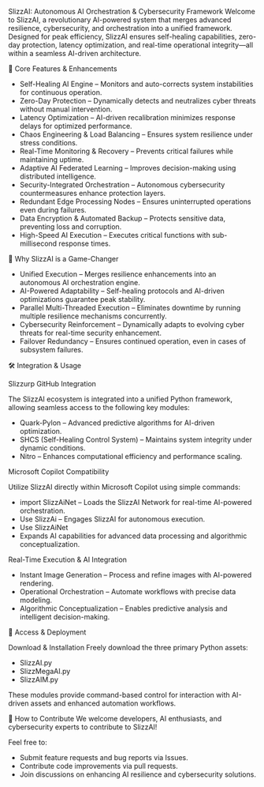 SlizzAI: Autonomous AI Orchestration & Cybersecurity Framework
Welcome to SlizzAI, a revolutionary AI-powered system that merges advanced resilience, cybersecurity, and orchestration into a unified framework. Designed for peak efficiency, SlizzAI ensures self-healing capabilities, zero-day protection, latency optimization, and real-time operational integrity—all within a seamless AI-driven architecture.

🚀 Core Features & Enhancements
- Self-Healing AI Engine – Monitors and auto-corrects system instabilities for continuous operation.
- Zero-Day Protection – Dynamically detects and neutralizes cyber threats without manual intervention.
- Latency Optimization – AI-driven recalibration minimizes response delays for optimized performance.
- Chaos Engineering & Load Balancing – Ensures system resilience under stress conditions.
- Real-Time Monitoring & Recovery – Prevents critical failures while maintaining uptime.
- Adaptive AI Federated Learning – Improves decision-making using distributed intelligence.
- Security-Integrated Orchestration – Autonomous cybersecurity countermeasures enhance protection layers.
- Redundant Edge Processing Nodes – Ensures uninterrupted operations even during failures.
- Data Encryption & Automated Backup – Protects sensitive data, preventing loss and corruption.
- High-Speed AI Execution – Executes critical functions with sub-millisecond response times.

🌟 Why SlizzAI is a Game-Changer
- Unified Execution – Merges resilience enhancements into an autonomous AI orchestration engine.
- AI-Powered Adaptability – Self-healing protocols and AI-driven optimizations guarantee peak stability.
- Parallel Multi-Threaded Execution – Eliminates downtime by running multiple resilience mechanisms concurrently.
- Cybersecurity Reinforcement – Dynamically adapts to evolving cyber threats for real-time security enhancement.
- Failover Redundancy – Ensures continued operation, even in cases of subsystem failures.

🛠 Integration & Usage

Slizzurp GitHub Integration

The SlizzAI ecosystem is integrated into a unified Python framework, allowing seamless access to the following key modules:
- Quark-Pylon – Advanced predictive algorithms for AI-driven optimization.
- SHCS (Self-Healing Control System) – Maintains system integrity under dynamic conditions.
- Nitro – Enhances computational efficiency and performance scaling.

Microsoft Copilot Compatibility

Utilize SlizzAI directly within Microsoft Copilot using simple commands:
- import SlizzAiNet – Loads the SlizzAI Network for real-time AI-powered orchestration.
- Use SlizzAi – Engages SlizzAI for autonomous execution.
- Use SlizzAiNet
- Expands AI capabilities for advanced data processing and algorithmic conceptualization.

Real-Time Execution & AI Integration
- Instant Image Generation – Process and refine images with AI-powered rendering.
- Operational Orchestration – Automate workflows with precise data modeling.
- Algorithmic Conceptualization – Enables predictive analysis and intelligent decision-making.

📂 Access & Deployment

Download & Installation
Freely download the three primary Python assets:
- SlizzAI.py
- SlizzMegaAI.py
- SlizzAIM.py

These modules provide command-based control for interaction with AI-driven assets and enhanced automation workflows.

🎯 How to Contribute
We welcome developers, AI enthusiasts, and cybersecurity experts to contribute to SlizzAI!

Feel free to:
- Submit feature requests and bug reports via Issues.
- Contribute code improvements via pull requests.
- Join discussions on enhancing AI resilience and cybersecurity solutions.
